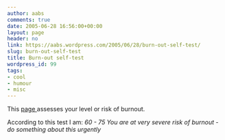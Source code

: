 ```yaml
---
author: aabs
comments: true
date: 2005-06-28 16:56:00+00:00
layout: page
header: no
link: https://aabs.wordpress.com/2005/06/28/burn-out-self-test/
slug: burn-out-self-test
title: Burn-out self-test
wordpress_id: 99
tags:
- cool
- humour
- misc
---
```


This [page ](http://www.mindtools.com/pages/article/newTCS_08.htm)assesses your level or risk of burnout.

According to this test I am:
_60 - 75
You are at very severe risk of burnout - do something about this urgently_
